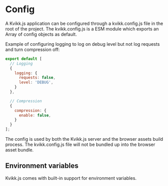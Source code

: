 # Config

A Kvikk.js application can be configured through a kvikk.config.js file in the root of the project. The kvikk.config.js is a ESM module which exports an Array of config objects as default. 

Example of configuring logging to log on debug level but not log requests and turn compression off:

```js
export default [
  // Logging
  {
    logging: {
      requests: false,
      level: 'DEBUG',
    }
  },

  // Compression
  {
    compression: {
      enable: false,
    }
  }
];
```

The config is used by both the Kvikk.js server and the browser assets build process. The kvikk.config.js file will not be bundled up into the browser asset bundle.


## Environment variables

Kvikk.js comes with built-in support for environment variables.